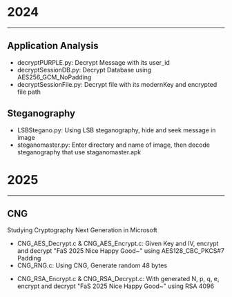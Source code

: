 # 2024
---
## Application Analysis

+ decryptPURPLE.py: Decrypt Message with its user_id
+ decryptSessionDB.py: Decrypt Database using AES256_GCM_NoPadding
+ decryptSessionFile.py: Decrypt file with its modernKey and encrypted file path

## Steganography

+ LSBStegano.py: Using LSB steganography, hide and seek message in image
+ steganomaster.py: Enter directory and name of image, then decode steganography that use staganomaster.apk



# 2025
---
## CNG

Studying Cryptography Next Generation in Microsoft

+ CNG_AES_Decrypt.c & CNG_AES_Encrypt.c: Given Key and IV, encrypt and decrypt "FaS 2025 Nice Happy Good~" using AES128_CBC_PKCS#7 Padding
+ CNG_RNG.c: Using CNG, Generate random 48 bytes
* CNG_RSA_Encrypt.c & CNG_RSA_Decrypt.c: With generated N, p, q, e, encrypt and decrypt "FaS 2025 Nice Happy Good~" using RSA 4096
